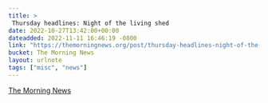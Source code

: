 ```yaml
---
title: > 
 Thursday headlines: Night of the living shed
date: 2022-10-27T13:42:00+00:00
dateadded: 2022-11-11 16:46:19 -0800
link: "https://themorningnews.org/post/thursday-headlines-night-of-the-living-shed"
bucket: The Morning News
layout: urlnote
tags: ["misc", "news"]
--- 
```


 
  
    
    
    


 <!-- end excerpt --> 
<div class='bucket'><a class='internal-link' href='/buckets/the-morning-news'>The Morning News</a></div> 
